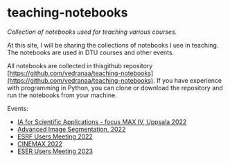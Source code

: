 # teaching-notebooks
*Collection of notebooks used for teaching various courses.*


At this site, I will be sharing the collections of notebooks I use in teaching. The notebooks are used in DTU courses and other events. 

All notebooks are collected in thisgithub repository [https://github.com/vedranaa/teaching-notebooks](https://github.com/vedranaa/teaching-notebooks). If you have experience with programming in Python, you can clone or download the repository and run the notebooks from your machine. 

Events:
 - [IA for Scientific Applications - focus MAX IV, Uppsala 2022](https://docs.google.com/document/d/1nXPq6tEzb2BtsR6waYliv-jtafFEX9bgx6IR5OB-4-0/edit?usp=sharing)
 - [Advanced Image Segmentation, 2022](https://docs.google.com/document/d/1Pb9mItZUcmIQDnxO-Xbyxn8oeGICev2oCb6w0aJprEI/edit?usp=sharing)
 - [ESRF Users Meeting 2022](https://docs.google.com/document/d/1TQbdzaNtTlKPTLG0USw1Ca8QflMFglYxu7VFqHrXmRw/edit?usp=sharing)
 - [CINEMAX 2022](CINEMAX_2022.md)
- [ESER Users Meeting 2023](ESRF_UM_2023.md)
